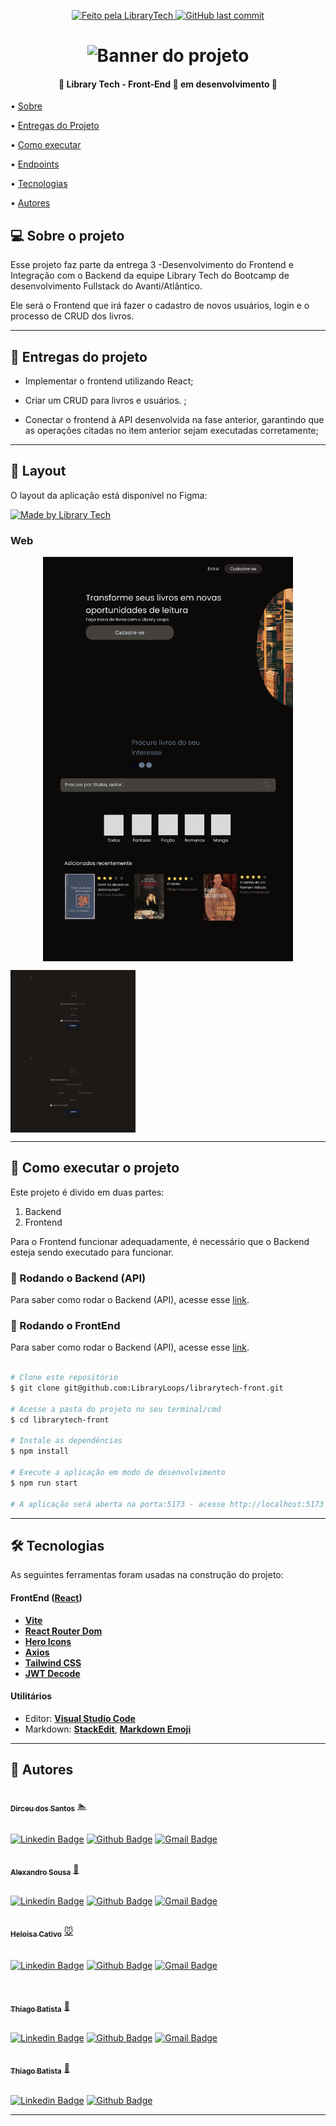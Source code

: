   

<p  align="center">

<a  href="https://github.com/LibraryLoops">

<img  alt="Feito pela LibraryTech"  src="https://img.shields.io/badge/feito%20por-Library Tech-%237519C1">

</a>

  

<a  href="https://github.com/LibraryLoops/librarytech-front/commits/main">

<img  alt="GitHub last commit"  src="https://img.shields.io/github/last-commit/LibraryLoops/librarytech-front">

</a>

  

</p>

<h1  align="center">

<img  alt="Banner do projeto"  title="#Entrega 2 - Desenvolvendo a API"  src="https://i.ibb.co/xmHXfct/Frame-Tech.png"  />

</h1>

  

<h4  align="center">

🚧 Library Tech - Front-End 🚀 em desenvolvimento 🚧

</h4>

  

<p  align="center">

• <a  href="#-sobre-o-projeto">Sobre</a>

• <a  href="#-entregas-do-projeto">Entregas do Projeto</a>

• <a  href="#-como-executar-o-projeto">Como executar</a>

• <a  href="#-endpoints">Endpoints</a>

• <a  href="#-tecnologias">Tecnologias</a>

• <a  href="#-autores">Autores</a>

</p>

  
  

## 💻 Sobre o projeto

  

Esse projeto faz parte da entrega 3 -Desenvolvimento do Frontend e Integração com o Backend da equipe Library Tech do Bootcamp de desenvolvimento Fullstack do Avanti/Atlântico.

  

Ele será o Frontend que irá fazer o cadastro de novos usuários, login e o processo de CRUD dos livros.

  

---
  

## 📑 Entregas do projeto

  

- Implementar o frontend utilizando React;

- Criar um CRUD para livros e usuários. ;

- Conectar o frontend à API desenvolvida na fase anterior, garantindo que as
operações citadas no item anterior sejam executadas corretamente;  
  

---

## 🎨 Layout

O layout da aplicação está disponível no Figma:

<a href="https://www.figma.com/design/EfxH0cGWFCgXL3F7RF2IMM/library-loops?node-id=0-1&t=3xg3OV0uJ0WTWwIp-1">
  <img alt="Made by Library Tech" src="https://img.shields.io/badge/Acessar%20Layout%20-Figma-%2304D361">
</a>

### Web

<p align="center" style="display: flex; align-items: flex-start; justify-content: center;">
  <img alt="LibraryTech" title="#LibraryTech" src="./src/assets/Home.png" width="400px">
    <div style="display: flex; flex-direction: column; align-items: flex-start; justify-content: center;">
        <img alt="LibraryTech" title="#LibraryTech" src="./src/assets/Login.png" width="200px">
        <img alt="LibraryTech" title="#LibraryTech" src="./src/assets/Cadastro.png" width="200px">
    </div>
</p>


---

## 🚀 Como executar o projeto

Este projeto é divido em duas partes:
1. Backend
2. Frontend

Para o Frontend funcionar adequadamente, é necessário que o Backend esteja sendo executado para funcionar.
  

### 🎲 Rodando o Backend (API)

Para saber como rodar o Backend (API), acesse esse [link](https://github.com/LibraryLoops/entrega2-api).  


### 🎲 Rodando o FrontEnd

Para saber como rodar o Backend (API), acesse esse [link](https://github.com/LibraryLoops/entrega2-api).  

```bash

# Clone este repositório
$ git clone git@github.com:LibraryLoops/librarytech-front.git

# Acesse a pasta do projeto no seu terminal/cmd
$ cd librarytech-front

# Instale as dependências
$ npm install

# Execute a aplicação em modo de desenvolvimento
$ npm run start

# A aplicação será aberta na porta:5173 - acesse http://localhost:5173

```

---

## 🛠 Tecnologias

  

As seguintes ferramentas foram usadas na construção do projeto:


#### **FrontEnd** ([React](https://reactjs.org/))

  
-   **[Vite](https://vitejs.dev/)**
-   **[React Router Dom](https://github.com/ReactTraining/react-router/tree/master/packages/react-router-dom)**
-   **[Hero Icons](https://heroicons.com/)**
-   **[Axios](https://github.com/axios/axios)**
-   **[Tailwind CSS](https://tailwindcss.com/docs/installation)**
-   **[JWT Decode](https://github.com/auth0/jwt-decode)**


#### **Utilitários**

- Editor: **[Visual Studio Code](https://code.visualstudio.com/)**
- Markdown: **[StackEdit](https://stackedit.io/)**, **[Markdown Emoji](https://gist.github.com/rxaviers/7360908)**


---

## 🦸 Autores

  

<a  href="https://github.com/Dirceusljr">

<img  style="border-radius: 50%;"  src="https://avatars.githubusercontent.com/u/141691213?v=4"  width="100px;"  alt=""/>
<br  />
<sub><b>Dirceu dos Santos</b></sub></a>  <a  href="https://github.com/Dirceusljr"  title="Github">🏊</a>
<br />
<br />

[![Linkedin Badge](https://img.shields.io/badge/-Dirceu-blue?style=flat-square&logo=Linkedin&logoColor=white&link=https://www.linkedin.com/in/tgmarinho/)](https://www.linkedin.com/in/dirceusljr/)
[![Github Badge](https://img.shields.io/badge/-Dirceusljr-000000?style=flat-square&logo=Github&logoColor=white&link=https://github.com/Dirceusljr)](https://github.com/Dirceusljr)
[![Gmail Badge](https://img.shields.io/badge/-dirceusljr@gmail.com-c14438?style=flat-square&logo=Gmail&logoColor=white&link=mailto:dirceusljr@gmail.com@gmail.com)](mailto:dirceusljr@gmail.com)


<a  href="https://github.com/alexandrosousadev">

<img  style="border-radius: 50%;"  src="https://avatars.githubusercontent.com/u/106404030?v=4"  width="100px;"  alt=""/>
<br  />
<sub><b>Alexandro Sousa</b></sub></a>  <a  href="https://github.com/alexandrosousadev"  title="Github">🚀</a>
<br />
<br />

[![Linkedin Badge](https://img.shields.io/badge/-Alexandro-blue?style=flat-square&logo=Linkedin&logoColor=white&link=https://www.linkedin.com/in/alexandrosousa009/)](https://www.linkedin.com/in/alexandrosousa009/)
[![Github Badge](https://img.shields.io/badge/-Alexandro-000000?style=flat-square&logo=Github&logoColor=white&link=https://github.com/alexandrosousadev)](https://github.com/alexandrosousadev)
[![Gmail Badge](https://img.shields.io/badge/-alexandrosousa01@gmail.com-c14438?style=flat-square&logo=Gmail&logoColor=white&link=mailto:alexandrosousa01@gmail.com@gmail.com)](mailto:alexandrosousa01@gmail.com)


<a href="https://github.com/heloisacativo">

<img  style="border-radius: 50%;"  src="https://avatars.githubusercontent.com/u/118030725?v=4"  width="100px;"  alt=""/>
<br />
<sub><b>Heloisa Cativo</b><sub></a> <a  href="https://github.com/heloisacativo" <title="Github">🐭</a>
<br />
<br />

[![Linkedin Badge](https://img.shields.io/badge/Heloisa-blue?style=flat-square&logo=Linkedin&logoColor=logoColor%3Dwhite&link=https%3A%2F%2Fwww.linkedin.com%2Fin%2Fhelenacativo%2F)](https://www.linkedin.com/in/helenacativo/)
[![Github Badge](https://img.shields.io/badge/heloisacativo-000000?style=flat-square&logo=GitHub&logoColor=logoColor%3Dwhite&link=https%3A%2F%2Fgithub.com%2Fheloisacativo)](https://github.com/heloisacativo)
[![Gmail Badge](https://img.shields.io/badge/heloisacativo%40gmail.com-c14438?style=flat-square&logo=Gmail&logoColor=white&link=mailto%3Aheloisacativo%40gmail.com)](mailto:heloisacativo@gmail.com)
<br />
<br />

<a  href="https://github.com/THIAGOFELIPEFEI">

<img  style="border-radius: 50%;"  src="https://avatars.githubusercontent.com/u/104990579?v=4"  width="100px;"  alt=""/>
<br  />
<sub><b>Thiago Batista</b></sub></a>  <a  href="https://github.com/THIAGOFELIPEFEI"  title="Github">🚀</a>
<br />
<br />

[![Linkedin Badge](https://img.shields.io/badge/-ThiagoBatista-blue?style=flat-square&logo=Linkedin&logoColor=white&link=https://www.linkedin.com/in/thiago-ff-batista/)](https://www.linkedin.com/in/thiago-ff-batista/)
[![Github Badge](https://img.shields.io/badge/-ThiagoBatista-000000?style=flat-square&logo=Github&logoColor=white&link=https://github.com/THIAGOFELIPEFEI)](https://github.com/THIAGOFELIPEFEI)
[![Gmail Badge](https://img.shields.io/badge/-thiagodexterpes@gmail.com-c14438?style=flat-square&logo=Gmail&logoColor=white&link=mailto:thiagodexterpes@gmail.com@gmail.com)](mailto:thiagodexterpes@gmail.com)

<a  href="https://github.com/lucio-adriano">

<img  style="border-radius: 50%;"  src="https://avatars.githubusercontent.com/u/83418828?v=4"  width="100px;"  alt=""/>
<br  />
<sub><b>Thiago Batista</b></sub></a>  <a  href="https://github.com/lucio-adriano"  title="Github">🚀</a>
<br />
<br />

[![Linkedin Badge](https://img.shields.io/badge/-AdrianoLucio-blue?style=flat-square&logo=Linkedin&logoColor=white&link=https://www.linkedin.com/in/adrianolucio/)](https://www.linkedin.com/in/adrianolucio/)
[![Github Badge](https://img.shields.io/badge/-AdrianoLucio-000000?style=flat-square&logo=Github&logoColor=white&link=https://github.com/lucio-adriano)](https://github.com/lucio-adriano)

---